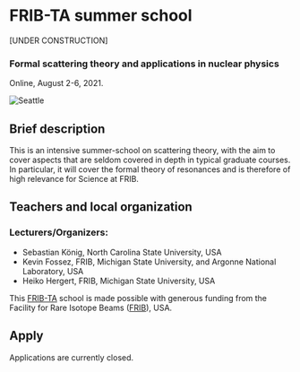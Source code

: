 # FRIB-TA summer school

[UNDER CONSTRUCTION]

### Formal scattering theory and applications in nuclear physics

Online, August 2-6, 2021.  


[//]: # "![Seattle](img_Seattle.jpg)"
![Seattle](FRIB_southeast_view.jpg)

## Brief description

This is an intensive summer-school on scattering theory, with the aim to cover aspects that are seldom covered in depth in typical graduate courses. In particular, it will cover the formal theory of resonances and is therefore of high relevance for Science at FRIB.


## Teachers and local organization

### Lecturers/Organizers: 
- Sebastian K&ouml;nig, North Carolina State University, USA
- Kevin Fossez, FRIB, Michigan State University, and Argonne National Laboratory, USA
- Heiko Hergert, FRIB, Michigan State University, USA


This [FRIB-TA](https://fribtheoryalliance.org/) school is made possible with generous funding from the Facility for Rare Isotope Beams ([FRIB](https://frib.msu.edu/)), USA.


## Apply

Applications are currently closed.

